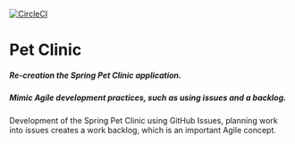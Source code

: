 [![CircleCI](https://circleci.com/gh/naglec13/sfg-pet-clinic.svg?style=svg)](https://circleci.com/gh/naglec13/sfg-pet-clinic)

# Pet Clinic

##### Re-creation the Spring Pet Clinic application.
  ##### Mimic Agile development practices, such as using issues and a backlog.
  
  
  Development of the Spring Pet Clinic using GitHub Issues, planning work into issues creates a work backlog, which is an important Agile concept.
